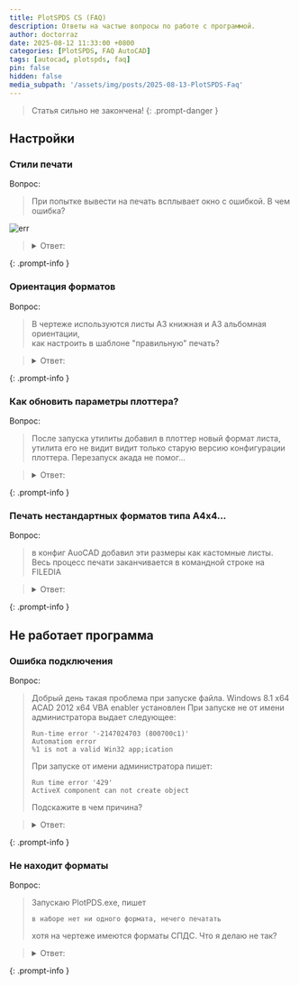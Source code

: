 ```yaml
---
title: PlotSPDS CS (FAQ)
description: Ответы на частые вопросы по работе с программой.
author: doctorraz
date: 2025-08-12 11:33:00 +0800
categories: [PlotSPDS, FAQ AutoCAD]
tags: [autocad, plotspds, faq]
pin: false
hidden: false
media_subpath: '/assets/img/posts/2025-08-13-PlotSPDS-Faq'
---
```


> Статья сильно не закончена!
{: .prompt-danger }

## Настройки

###  Стили печати 

Вопрос:
> При попытке вывести на печать всплывает окно с ошибкой. В чем ошибка?

![err](Err-stb.png)

> <details><summary>Ответ: </summary>
> <p>
> 
> Вы печатаете в <i>именованных</i> стилях, а программа может выводить на печать только в <i>цветозависимых</i>.
> 
> </p>
> </details> 
{: .prompt-info }
 
### Ориентация форматов

Вопрос:
> В чертеже используются листы А3 книжная и А3 альбомная ориентации, <br/>
как настроить в шаблоне "правильную" печать?

> <details><summary>Ответ: </summary>
> <p>
> 
> Никаких настроек в шаблоне производить не требуется<br/>
> В шаблоне задается только желательный формат, принтер и стиль печати<br/>
> Масштаб и <i>ориентация</i> определяются автоматически, по свойствам формата
> 
> </p>
> </details> 
{: .prompt-info }

### Как обновить параметры плоттера? 

Вопрос:
> После запуска утилиты добавил в плоттер новый формат листа, \
> утилита его не видит видит только старую версию конфигурации плоттера. Перезапуск акада не помог...

> <details><summary>Ответ: </summary>
> <p>
> 
> В окне "Шаблоны" в правом верхнем углу кнопка, так и называется <b>Обновить принтеры</b>
> 
> </p>
> </details> 
{: .prompt-info }


### Печать нестандартных форматов типа А4х4...

Вопрос:
> в конфиг AuoCAD добавил эти размеры как кастомные листы.
> Весь процесс печати заканчивается в командной строке на FILEDIA

> <details><summary>Ответ: </summary>
> <p>
> 
> в настройке шаблонов программы надо каждому формату задать принтер, лист и т.д. (один раз)
> Двойным кликом по строке.<br/>
> Шаблонов можно сделать сколько угодно.
> 
> </p>
> </details> 
{: .prompt-info }

 




## Не работает программа

### Ошибка подключения

Вопрос:
> Добрый день такая проблема при запуске файла.
> Windows 8.1 x64 ACAD 2012 x64 VBA enabler установлен
> При запуске не от имени администратора выдает следующее:
> ```
> Run-time error '-2147024703 (800700c1)'
> Automatiom error
> %1 is not a valid Win32 app;ication
> ```
> При запуске от имени администратора пишет:
> ```
> Run time error '429'
> ActiveX component can not create object
> ```
> Подскажите в чем причина?

> <details><summary>Ответ: </summary>
> <p>
> 
> Происходит это из-за того, что программа не может подключиться к серверу МcCOM2<br/>
> Причин может быть несколько:
> <ol>
> <li> Не запущен СПДС CS <br/>
> - решение: запускать СПДС только родным ярлыком программы.</li>
> <li> Была удалена <br> предыдущая </br> версия СПДС ПОСЛЕ установки более новой версии. <br/>
> - решение: заново зарегистрировать библиотеку МcCOM2.dll, или переустановить СПДС.</li>
> <li> Запускается энаблер СПДС и не позволяет подключиться к серверу МcCOM2. <br/>
> - решение: т.к. у нас есть СПДС, то <i>mcsEnabler</i> не нужен,<br/>
> при закрытом AutoCAD, надо переименовать файл <b>mcsEnabler.dbx</b>, расположенный в <br/>
> <i>c:\Program Files\CSoft\СПДС GraphiCS ХХ\mgХxХХ\mcsEnabler.dbx</i></li>
> <li>Возможно PlotPDS и AutoCAD запущены из под разных учетных записей или с разными правами<br/>
> - решение: 
>     <ol>
>     <li> Прописать каталог программы печати в путях поиска AutoCAD </li>
>     <li> Для запуска программы из среды AutoCAD можно применить такой lisp:<br/>
>     (defun C:пч () (startapp "PlotSPDS.exe") (princ))</li>
>     </ol>
> </li>
>
>
>
> </ol>
> 
> </p>
> </details> 
{: .prompt-info }

### Не находит форматы

Вопрос:
> Запускаю PlotPDS.exe, пишет 
> ```
> в наборе нет ни одного формата, нечего печатать
>```
> хотя на чертеже имеются форматы СПДС.
> Что я делаю не так?

> <details><summary>Ответ: </summary>
> <p>
> 
> Если при этом нет никаких ошибок и сообщений, а форматы точно есть на чертеже, возможно запущено несколько экземпляров CAD (программа может подключаться только к одному).<br/>
> - решение: оставить в работе один экземпляр CAD
>
> </p>
> </details> 
{: .prompt-info }


 

<!--


Unknown18 января 2016 г. в 10:39
Здравствуйте, Андрей. Спасибо за прогу. Значительно упростила жизнь.
Только вот после праздников перестала запускаться. Не видит СПДС, хотя он запущен и форматы есть. Вот, что выдаёт https://drive.google.com/open?id=1arSfFo-6WEqyqOQROQAiCAI3u9jFzhCFvA

Ответить
Ответы

moleval18 января 2016 г. в 10:57
у меня такое сообщение вылазит если Autocad запущен с двойного клика по файлу. Если Autocad запущен с ярлыка Autocad, либо я ярлыка СПДС такой проблемы нет. Хочу уточнить что СПДС добавлен в автозагрузку (только loader), меню СПДС тоже подгружены.


doctorraz18 января 2016 г. в 19:15
переименовываем файл mcsEnabler.dbx (лежит в папке с СПДС)
Все должно заработать нормально.
=================
При запуске двойным кликом Автокад может запуститься с другим профилем и т.о. СПДС может тупо не стартовать.
Но если mcsEnabler.dbx переименован, то при последующей подгрузке СПДС все должно работать нормально.

 

Ответить

Unknown30 июня 2016 г. в 13:06
акад 12, спдс 8.0.1307 скачал обе последние версии програмульки. одна выдает "в наборе нет ни одного формата нечего печатать", другая ошибку mscomct2.ocx or one of its dependencies not correctly registered: a file is missing or invalid.
в модуле plotspds.ini.main
в строке 570
номер ошибки 339
plotspds будет зкарыт

как с этим бороться?

Ответить
Ответы

doctorraz30 июня 2016 г. в 13:34
Бороться с этим не надо))
<<акад 12, спдс 8.0.1307 скачал обе последние версии програмульки. одна выдает "в наборе нет ни одного формата нечего печатать"
в статье написано, что версия 1.2.30 под СПДС 8.0.ххх не работает - решение обновить СПДС хотя бы до 8.1
<<другая ошибку mscomct2.ocx or one of its dependencies not correctly registered: a file is missing or invalid.
в системе нет или не зарегистрирована библиотека mscomct2.ocx - решение скачать и зарегистрировать библиотеку.

Ответить

Александр Куценко7 июля 2016 г. в 18:03
Нашел еще один момент. Если Автокад запускается посредством двойного клика на файл DWG, а СПДС в последствии подгружается после клика на любой спдс-инструмент, то PlotSPDS выдаёт ошибку "СПДС не запущен! Или с ним нет связи!" Приходится повторно перезапускать автокад, но уже через ярлык СПДС.

Ответить
Ответы

doctorraz7 июля 2016 г. в 18:38
Уже не раз писал здесь и на форумах...
При запуске двойным кликом по файлу с объектами СПДС, сам СПДС не подгружается, а запускается так называемый mcsEnabler, который дает ограниченный доступ к свойствам объектов СПДС.
При вызове команды СПДС, CSСПДС стартует, но в этом случае COM интерфейс к объектам недоступен, поэтому PlotSPDS жалуется, что нет связи.(возможны и другие проблемы с СПДС)
Решение:
1. запускать с ярлыка
2. переименовать файл mcsEnabler.dll (находится в c:\Program Files\CSoft\СПДС GraphiCS 10\mgХХХХ\mcsEnabler.dbx)
==========
ЗЫ иначе непобедимо, по видимому так сисофт защищается (блокирует СОМ, при старте энаблера)

 

Unknown31 августа 2016 г. в 14:49
Андрей, добрый день! ИД: Windows 8.1, AutoCAD 2016, СПДС 10. При добавлении (первичный запуск) или обновлении принтеров для части принтеров, зарегистрированных в системе проявляется следующая ошибка:
Устройство печати =ИМЯ принтера= не будет добавлено в набор!
Ошибка: The remote server machine does not exist or is unavailable
В модуле: PlotSPDS.Utilites.SetDevIni
В строке:310 (а также в строке 440)
Номер ошибки: 462

Ответить
Ответы

doctorraz31 августа 2016 г. в 14:58
Программа не может добавить конфигурацию этого устройства печати в набор.
Скорее всего не сможете напечатать на этом устройстве и руками.
В остальном все должно работать нормально.

Ответить

Unknown22 ноября 2016 г. в 12:15
Андрей, при печати теряется сглаживание, а именно логотип организации к примеру созданный линиями, штриховками и запихнутый в штамп через распознавание печатается ломанными отрезками. Шрифт который поставляет СПДС тоже выводится с небольшим изломом, но уже не только в штампе, но и на чертеже. При печати в штатном dwg принтере такие же проблемы. Настройки акада крутить нужно или дефекты СПДСа?

Ответить
Ответы

doctorraz22 ноября 2016 г. в 12:46
Проверить легко... все взорвать и вывести на печать не запуская СПДС.. Средствами самого АК.
Но осмелюсь предположить, что кто-то в настройках печати поставил черновое качество. Поставить "нормальное" и проверить.
На файлик бы этот взглянуть.

Ответить

Александр Куценко7 декабря 2016 г. в 19:21
Андрей здравствуйте, при печати в ПДФ выдает ошибку. Подскажите как исправить.


(Команда: (command "_script" "C:/Users/Konstr3/AppData/Roaming/PlotSPDS/1.scr")
Введите имя списка листов : C:\Users\Konstr3\AppData\Roaming\PlotSPDS\1.dsd
'D:\WORK\ Горького\ПЕРЕЕЗД\КР-06_Підсилення балки_Зам.1.pdf': Есть ошибки)

Отчет о печати Автокада:

Файл: D:\WORK\ Горького\ПЕРЕЕЗД\КР-06_Підсилення балки_Зам.1.dwg
Категория:
Набор параметров листа:
Имя устройства:
Путь к файлу чертежа:
Формат листа:

ОШИБКА: Устройство не найдено

Ответить
Ответы

doctorraz7 декабря 2016 г. в 21:03
обновить принтеры в программе пробовали?
какой АК? в 2017 вроде не работает. с СПДС11 не тестировалось


Александр Куценко8 декабря 2016 г. в 13:46
Обновлял, и пробовал удалять папку PlotSPDS из Roaming. AutoCAD2016 + СПДС10 64 бит. Единственное что я после установки Автокада удалил все его стандартные плоттеры, но потом DWG в PDF повторно сделал. Может ваша программа привязана к названию принтера и они сейчас не совпадают?


doctorraz8 декабря 2016 г. в 15:47
PlotSPDS имена и настройки плоттеров получает у АК, в себе ничего по умолчанию не хранит.
Проверь публикация и печать средствами АК в PDF работает?, а на на созданный плоттер печатает?
АК использует встроенный DWG to PDF для публикации PDF. Не надо было ничего удалять, максимум .. это спрятать от АК неиспользуемые плоттеры в другую папку.
Уверен, что проблема не в программе, а удаленных плоттерах.. восстанавливай и все заработает


Александр Куценко8 декабря 2016 г. в 20:03
так восстановил же, а печать все равно не идет

Вот список плоттеров из файла SpPlotPlot.ini

[Printer]
0=DWG в PDF.pc3
1=HP 8150
2=HP Z2100
3=HP1220_#3
4=HP1220_#5
5=HP1220_#ing
6=HP1280_#2
7=HP1280_#4
8=Нет

Что не так? почему не печатет в ПДФ ?


Александр Куценко9 декабря 2016 г. в 12:25
Если бы я знал, что нужно сделать, то не стал бы вас тут напрягать.........


doctorraz9 декабря 2016 г. в 13:21
я тебе сразу написал, что надо сделать.. восстановить стандартные принтеры АК!!!
в 2016 немного изменена публикация, там несколько вариантов вывода в PDF при публикации... и Ак2016 там это делает немного по другому.
у меня нет 2016 АК, что бы разобраться с этим вопросом, восстанови что удалил и все заработает.
В логе написано "Устройство не найдено"
При печати в пдф плотспдс не указывает явно принтер, он просто сообщает ак, что нужно вывести в пдф, а АК виртуальный плоттер выбирает сам, этого плоттера в АК нет ты его удалил, поэтому ошибка печати.


freelancer9 декабря 2016 г. в 13:27
vot tut moi ploteri iz 2016 (esli pomogut)
https://www.dropbox.com/sh/s6te9symm1et43a/AAAq3AqevNPRxz_IkudAB6zFa?dl=1


Александр Куценко9 декабря 2016 г. в 14:00
Спасибо вам обоим! Скопировал все принтеры из архива и пачать прошла!


freelancer9 декабря 2016 г. в 14:07
rad shto poluchilosi,
bili i u menea odin raz problemi s failami pecheati(toje udalil/peremestil), posle etogo vsegda dobavleaiu svoi .pc3 faili "odelinoi strokoi".
https://yadi.sk/i/o7cbBla632hqTK

Ответить

Unknown20 декабря 2016 г. в 10:16
Андрей, добрый день! Заметил в About PlotSPDS прописано - Эта копия программы будет работать до 31.12.2016. Отсюда вопрос, после НГ программа работать не будет? Что нужно будет сделать? К этому времени будет выпущена обновленная версия? На самом деле не очень хочется сюрпризов с неработающей программой печати. Так уж повелось, привык с ней работать))).

Ответить

Unknown20 декабря 2016 г. в 10:27
Андрей обещал (при условии, что допилит) демократично подойти к ценовой политике...

Ответить

Unknown4 января 2017 г. в 15:44
Андрей приветствую! Поздравляю с НГ! Здоровья и финансового благополучия желаю!
С новым файлом PlotSPDS возникли сложности при попытке отправить на печать, всплывающее окно оповещает об ошибке - https://drive.google.com/open?id=0B3KF4JA-PbY5Y00zTGJxZzZwTEU.
AutoCAD естественно запускается через - CS Интегратор for AutoCAD.
Где искать проблему?
Спасибо!

Ответить
Ответы

doctorraz6 января 2017 г. в 10:30
Код программы не менялся
Сто раз уже обсуждалось... переименуй энаблер c:\Program Files\CSoft\СПДС GraphiCS 10\mgХХХХ\mcsEnabler.dbx
он запускается и блокирует работу МсСОМ

Ответить

Dmitri27 января 2017 г. в 07:51
У меня autocad 2016? СПДС 10, windows 10, при запуске PlotSPDS.exe дает сообщение об отсутствии связи. Ошибка в модуле PlotSPDS.ini.main, в строке 180, номер ошибки - 429

Ответить
Ответы

doctorraz27 января 2017 г. в 08:09
PlotSPDS не видит АК
Автокад с СПДС'ом запускаешь?

Ответить

Dmitri28 января 2017 г. в 12:40
Вместо (Unknown)
Андрей большое спасибо, программка классно работает. С запуском разобрался.
Как предложение, сделать кнопку выбора для нового пути куда сохранять.

Ответить
Ответы

doctorraz30 января 2017 г. в 10:45
Хорошо, что понравилось...
Идей по улучшению функционала PlotSPDS много, нет времени и стимулов для их реализации.


Dmitri11 февраля 2017 г. в 09:27
Чем могу помочь, если что-то дописать или дизайн или деньгами....


Александр Куценко11 февраля 2017 г. в 11:43
Присоединяюсь к вопросу


doctorraz11 февраля 2017 г. в 12:21
Спасибо!
Донат всегда кстати.

Ответить

Unknown6 февраля 2017 г. в 22:51
делал одно и тоже на работе и дома по настройке нестандартных форматов-на работе все запускается, дома выдает ошибку и не печатает. в чем может быть причина?

Ответить
Ответы

doctorraz7 февраля 2017 г. в 08:17
значит ни одно и то жэ...
какая ошибка? скриншот желательно приложить


Unknown8 февраля 2017 г. в 19:30
http://hkar.ru/NBXF
http://hkar.ru/NBXH
http://hkar.ru/NBXI
http://hkar.ru/NBXJ

какая то еще инфа нужна?


doctorraz11 февраля 2017 г. в 12:17
похоже на AutoCAD 2016 или выше... печать в ПДФ производится на плоттер "AutoCAD PDF (General Documentation)", который по всей видимости удален, надо восстановить этот виртуальный принтер.


Unknown14 февраля 2017 г. в 00:31
в настройках ведь стоит принтер DWG to PDF и автокад 2013 стоит у меня


doctorraz14 февраля 2017 г. в 13:03
однозначно у тебя проблемы с АК, похоже неверно настроил принтер или пытаешься печатать на несуществующий.
Запусти в PlotSPDS в шаблонах "Проверить шаблон"
если не найдет ошибок, то
пришли мне в архиве на почту doctorRAZ@yandex.ru
c:\Users\[ИмяПользователя]\AppData\Roaming\PlotSPDS\ после последней неудачной печати
c:\Users\[ИмяПользователя]\AppData\Roaming\Autodesk\AutoCAD Electrical 2015\R20.0\rus\Plotters\
и лог последней неудачной печати
------------
будем разбираться дальше по почте

Ответить

moleval7 февраля 2017 г. в 12:14
Друзья, переустановил акад, не могу вспомнить как навесить запуск PlotSPDS на кнопку, и куда ложить файлик. Прошу помочь.

Ответить
Ответы

doctorraz7 февраля 2017 г. в 12:22
кнопка или пункт меню:
^C^C(startapp "PlotSPDS")
-----------------
лисп на алиас кнопок:
(defun C:пч()
(startapp "PlotSPDS.exe")
(princ)
)
--------------
положить по пути поиска файлов АК, рабочих, вспомогательных, доверенных

Ответить

moleval7 февраля 2017 г. в 13:02
при запуске с кнопки возвращает - Команда: (startapp "PlotSPDS") nil
при запуске с иконки программы - все нормально

Ответить
Ответы

doctorraz7 февраля 2017 г. в 14:05
прописать папку с PlotSPDS в пути поиска АК
Автокад перезапустить.
или скопировать программу в каталог который уже есть в пути поиска АК
я жэж выше все расписал...


moleval8 февраля 2017 г. в 05:27
спасибо, помогло закидыванием программы в предустановленную доверенную папку
видать на 10-ке винде проблемы с раздачей прав - открывает заданную мной папку только в режиме для чтения

Ответить

Unknown14 февраля 2017 г. в 08:43
сегодня plot spds внезапно выдал вот такую новость http://hkar.ru/NIlG
при том что сначала все делал правильно, а потом вдруг сломался. перезапуск компа, спдс, повторное скачивание вашей чудесной программки не помог(

Ответить
Ответы

doctorraz14 февраля 2017 г. в 09:37
переименуй файл энаблера c:\Program Files\CSoft\СПДС GraphiCS 10\mgХХХХ\mcsEnabler.dbx
он запускается и блокирует работу МсСОМ
-----------
на будущее запускай АК с ярлыка СПДС, а не даблкликом по файлу чертежа

Ответить

freelancer21 марта 2017 г. в 18:38
dobrii deni.
U menea problema, ne pechataetsea nestandartnie listi (A4x3, A4x4...), A3 normalino pechataiutsea.
Pri pechati nestandartnih listov - oshibka
https://yadi.sk/i/Ljv_ep0A3GDLSR
PS.: esti polnii dostup k disk "C" i "D".

Ответить
Ответы

freelancer21 марта 2017 г. в 19:35
Na drugoi PC ta je problema.
thx.


doctorraz28 марта 2017 г. в 19:26
поправил определение форматов в программе.
Скачивайте тестируйте


freelancer28 марта 2017 г. в 21:33
https://yadi.sk/i/nlqz3HXX3GRwHe
toje samoe.
eto toliko u menea ne ranotaet nestandartnie formati? ranishe vse raborali.


doctorraz28 марта 2017 г. в 21:50
где проблемный файл, чертежа?
удалял ли автокадовские принтеры?
что изменил?
----------------------
получается только у тебя,не работает
вспоминай, что изменил.


freelancer29 марта 2017 г. в 16:35
1. liuboi cherteoj.
2. ne udaleal.
3. izmenil moi .pc3 file, no toliko odin format - a tut vse ne rabotaiut.
PS. esli nestandartnii format najimaiu "vpisati" v drugoi standartnii format to rabotaet.


doctorraz29 марта 2017 г. в 20:37
у меня по фото проблема лечить всегда была, а со слов тем более не могу..
давай с чего-нибудь начнем:
Версия автокад
версия спдс
файл чертежа который не печатается
файлы принтеров c:\Users\юзер\AppData\Roaming\Autodesk\AutoCAD 2015\R20.0\rus\Plotters\
файлы c:\Users\юзер\AppData\Roaming\PlotSPDS\
-----------
не печатает вообще, или только пдф или на жэлезный?
---------------------
но коль у всех работает, а у тебя нет, вывод один, проблема рукотворная


freelancer29 марта 2017 г. в 23:28
1. autocad 2016 (v 2013 toje);
2. spds 10.0.1853 (pochti kak u vseh);
3. esti
4. https://yadi.sk/i/KxJWtztX3GU7Cx
5. esti
https://yadi.sk/d/WJXpMuA03GU7bd

ne pechataet toliko cherez PlotSPDS, v obichnom "CTRL+P" vseo OK.
PS. U menea bil gliuc kakoito mejdu project studio i SPDS i s teh por oni vmeste(v tu je versiu autocad) uje ne rabotaiut i PlotSPDS toje ne pechataet nestandartnie formati.



doctorraz30 марта 2017 г. в 08:42
попробуй из вкладки шаблоны "обновить принтеры", а потом "проверить шаблоны"
Похоже он не находит принтер R_DWF
его нет в Plotters - from C.
Настрой для пробы на другой принтер.


freelancer30 марта 2017 г. в 22:38
obnovil, proveril - toje samoe.
kak ne nahodit esli ea cherez nevo pechataiu standartnie formati.
v ploters from C netu, evo tam i nebilo, ea vsegda dodavleaiu novii puti dlea svoih printerov(uje 5 let tak delaiu).
ea daje delal novii .pc3 i .pmp file i toje ne rabotaet.
Poka ne razberusi budu pechatati nestandartnie formati "rukami"(cherez CTRL*P).


doctorraz1 апреля 2017 г. в 21:11
На других принтерах то жэ самое?


freelancer1 апреля 2017 г. в 21:25
da, pechatati nestantandartnie formati na liboi printer ne rabotaet.
Daje sheas proboval na chistuiu sistemu.
https://yadi.sk/i/ObCZbia13GYzMk
https://yadi.sk/i/5ksU89C23GYzRe


doctorraz3 апреля 2017 г. в 18:45
Он тебе русским языком по английски пишет "The plotters folder read only:!!!"
Нет прав записи у АК на папки плоттеров.


freelancer4 апреля 2017 г. в 05:54
spasibo za pomoshi.
- kak ea hotel reshiti problemu:
dobavil puti failov pechati vezde gde toliko mojno v autocad - ne pomogalo.
- kak reshil:
postavil svoi faili pechati v "C:\Users\DEEMA\appdata\roaming\autodesk\autocad 2016\r20.1\enu\plotters" i rabotaet.
pochemuto kajdii raz pered pechatiu nujno obnovleati printeri shtob pechatal.

PS: Za vremea ispolizovania PLOTSPDS.exe takogo nebilo.


freelancer14 апреля 2017 г. в 14:41
eheo odna problema, ne nahodit formati.
navernoe eto toliko u menea tak.
https://youtu.be/WPGeqgQXiH0


doctorraz14 апреля 2017 г. в 15:38
какие версии разрядность АК, СПДС?
Не находит форматы в конкретном файле или вообще во всех файлах? Пришли мне файл в котором не находит форматы

Ответить

Unknown3 мая 2017 г. в 04:22
Добрый день Андрей!
Для NanoCAD SPDS есть такая возможность?

Ответить
Ответы

doctorraz3 мая 2017 г. в 08:45
Добрый день, Александр!
Нет для NanoCAD SPDS такой возможности нет.

Ответить

Александр Куценко8 августа 2017 г. в 14:57
Андрей здравствуйте! Столкнулся с такой прроблемой. Если необходимость печать в PDF большое количество листов. Если листы расположены в одну строку, все нормально. Но когда листы расположены в несколько строк, например 4 строки по 4 листа в одной строке и пронумерованы последовательно, то в результирующем PDF они перемешаны полностью рандомно. Тоесть вобще никой последовательности нет. 1 лист может быть на 9 месте, например. В программе в боксе "Как сортировать" стоит "LR->UD" Подскажите что делаю не так?

Ответить
Ответы

Александр Куценко8 августа 2017 г. в 15:37
Сделал тестовый файлик и результат создания PDF
https://drive.google.com/open?id=0B9Lc8XKKy5egTnBmOTVCamxrY2s


doctorraz21 августа 2017 г. в 09:48
Дело в том, что программа сортирует форматы относительно точки вставки (левый нижний угол)
Поэтому для корректной сортировки форматы должны располагаться по одной линии (ось Х) относительно точки вставки.
Можно в несколько рядов
см. пример https://yadi.sk/d/_-xFmWil3MBZeS


Александр Куценко21 августа 2017 г. в 10:46
Андрей, вы наверно не смотрели мой файл. В пределах одного листа у меня форматы так и расположены аккуратно в ряд. И при печати только одного layout проблемы нет, все по порядочку в ПДФ и попадает. Проблема возникает при печати полного документа состоящего из нескольких листов.


doctorraz21 августа 2017 г. в 11:45
По разным лайоутам сортировка слева направо не получается (у каждого листа своя система координат)
Проставьте номера листов в штампах, при печати выберите "Шифр лист"
Если в штампе будут заполнено поле обозначение, то дополнительно возможна разбивка ПДФ по разделам "Раздел-> файл", т.е. спецификации и прочее отдельными файлами.
либо "Все->файл", тогда весь документ выйдет одним файлом пдф


Александр Куценко21 августа 2017 г. в 11:49
Спасибо за ответ. К сожаление мне не подходит стандартный штам СПДС, мне приходится создавать собственный из обычных линий и текста, а это исключает наличии каких-либо динамических полей и соответственно возможности их заполнение.


doctorraz21 августа 2017 г. в 12:07
Что мешает сделать свой нестандартный штамп и привязать его в базе СПДС к формату?
https://www.youtube.com/watch?v=psS5f_zhMvE
https://www.youtube.com/watch?v=90IqPQaS7ck

Ответить

Unknown23 августа 2017 г. в 05:56
СПДС не запущен! Или с ним нет связи!
Ошибка: Automation error %1 is not valid Win32 application/
В модуле: PlotSPDS/ini/Main
В строке:240
Номер ошибка:-2147024703
PlotSPDS будет закрыт!

ОС: Windows 10
AutoCAD 2014, SPDS 10.

Ответить
Ответы

doctorraz24 августа 2017 г. в 09:41
По всей видимости СПДС Object Enabler стартует раньше ядра СПДС, что и приводит к невозможности работы программы.
Причины и решения описаны в комментариях, выше.
Если остались еще вопросы, пишите мне на почту.

Ответить

Unknown7 сентября 2017 г. в 17:58
Здравствуйте. PlotSPDS 1.2.33, Autocad 2016 СПДС 10. При печати через PDFCreator и просмотре файла через Foxit PhantomPDF вокруг текста появляются рамки. Подозреваю, что фантом распознает текст как комментарии. Раньше такого не было.
Скрытие комментариев в фантоме одноразово решает проблему.

Ответить

moleval7 сентября 2017 г. в 19:28
попробуй переменную EPDFSHX сделать 0

Ответить
Ответы

Unknown21 сентября 2017 г. в 15:42
Спасибо, помогло

Ответить

Unknown14 марта 2018 г. в 12:28
AutoCAD не запущен! Или с ним нет связи!
Ошибка: ActiveX component can't create object
В модуле: PlotSPDS.Ini.Main
В строке: 180
Номер ошибки: 429
PlotSPDS будет закрыт!

ОС: Windows 10
AutoCAD 2016, SPDS 10.

Ответить
Ответы

doctorraz16 марта 2018 г. в 15:44
Программа не может подключиться к AutoCAD.
К сожалению на Win10 протестировать возможности нет.
Возможно, причина в некорректной регистрации библиотек AutoCAD при его установке удалении.

Ответить

Александр Куценко16 марта 2018 г. в 15:17
Андрей здравствуйте! Подскажите почему сортировка в данном файле происходит в порядке 2-3-1 ?? Что делаю не так?

https://drive.google.com/open?id=1IZSqiu7gePO35JcvNbts56bmTxyx72Ue
https://drive.google.com/open?id=1luxnJB2J7Fje4Bq_Zp-a8V-VEd_2HLdO

Ответить
Ответы

Александр Куценко16 марта 2018 г. в 15:18
Имею в виду сортировка листов при печати.
Вот к примеру получившийся ПДФ:
https://drive.google.com/open?id=1F3RmI3DSbx0gKp2etcGqAfNo_p66RsFz


doctorraz16 марта 2018 г. в 15:40
Что печатать? выберите "активную вкладку"
Очевидно, что при печати со всего документа, сортировка по координатам смысла не имеет, надо будет поправить
Спасибо.


Александр Куценко16 марта 2018 г. в 16:06
Да, с параметром "активная вкладка" сортирует правильно. Спасибо.

Ответить

Александр Куценко27 апреля 2018 г. в 21:15
Андрей здравствуйте,
Нашел еще вот что. При попытке указать на счетчике копий- 2 и более, после отработки публикации, печати не происходит. К принтеру в очередь ничего не попадает. Печать нескольких копий с диалога печати автокада и других программ проходит нормально.

UPD: Пробовал на нескольких принтерах и 2-х плоттерах, не печатает нигде.

Ответить
Ответы

doctorraz4 мая 2018 г. в 12:10
Печать в программе идет через публикацию, в 2016 АК что-то поменяли и он игнорирует количество копий заданное в файле dsd.
Буду разбираться, но не сейчас. Пока АсИс ((

Ответить

Денис16 декабря 2018 г. в 05:00
Добрый день!
Подскажите как работать с нестандартными размерами листа, создал в СПДС удлиненный А2 и в принтере создал такого же размера, как настроить чтобы программа сопоставляла их и корректно выводила на печать?
спасибо

Ответить
Ответы

doctorraz17 декабря 2018 г. в 10:29
запускаете программу (при запущенном АК и СПДС)
заходите в шаблоны
жмете кнопку обновить принтеры
потом в нужном шаблоне выбираете принтер и формат листа, такж е делаете остальные настройки.. масштаб, стиль печати, смещение

Ответить

Unknown19 декабря 2018 г. в 22:50
Добрый вечер! Спасибо Вам большое, за возможность и быстрой и без проблемной печати из модели, всеми нами любимой программы AutoCAD. Все работает быстро и четка, без нареканий!
Как Вас можно отблагодарить? Кнопка в начале страницы у меня почему-то не работает - пишет, что не указал сумму, но самого поля нет! Адблок и т.д. отключены?

Ответить
Ответы

doctorraz20 декабря 2018 г. в 14:19
Спасибо, что подсказали.
Починил, проверяйте

Ответить

freelancer9 января 2019 г. в 19:25
tak kak srok zakonchilsea - skachal opeati.
Dumaiu nado delati programu platnoi - mi poliubomu podseli na neio :)

Ответить
Ответы

doctorraz9 января 2019 г. в 19:33
кто мешает.. в теме программы и слева спойлер на донат..
мощный стимул для разработчика, я ведь для себя делал, просто поделился.. и ни разу не программист и не работа это моя, поделился тем, что сделал..
но все приходят сюда, когда программа перестала работать..
улучшить мысли есть.. стимула нет, кто помог ресурсу тем тоже помог, как мог..
пока вот так.)))


freelancer9 января 2019 г. в 22:44
poneal, postoraiusi.


doctorraz10 января 2019 г. в 07:56
Спасибо


Aleks13 января 2019 г. в 22:22
Большое спасибо + небольшая помощь на развитие!! Ваша программа сэкономила мне кучу времени и огромное количество нервных клеток при выводе на печать 200 листов!!))


doctorraz14 января 2019 г. в 08:28
Спасибо!

Ответить

Александр Куценко11 марта 2019 г. в 13:50
Андрей, здравствуйте. Каждый раз при изменении версии сталкиваюсь с одной и той же ошибкой:
https://drive.google.com/open?id=1JwBBOk8UcK5jo50QJmltYEb2Npns1gX0
Удалил старый ЕХЕшник, на его место скопировал новый, при запуске получаю ошибку. Что делаю не так?

Ответить
Ответы

doctorraz11 марта 2019 г. в 14:02
Странно, ругается только при первом запуске?
Может свойства-> разблокировать?


Александр Куценко11 марта 2019 г. в 14:51
Экзешник не заблокирован. При попытке запуска с правами администратора ошибка меняется на "Автокад не запушен или ...". Перезапуск всего не помогает. Помогает лишь запуск с любой другой папки.


doctorraz12 марта 2019 г. в 09:21
>При попытке запуска с правами администратора ошибка меняется на "Автокад не запушен или ..."
так и должно быть, если программы запущены из под разных пользователей, так работает Win
-----------
>Помогает лишь запуск с любой другой папки.
а вот это очень странно((( Антивирус, версия Win, может еще какие особенности???
больше ни у кого такое пока не встречалось...


Александр Куценко12 марта 2019 г. в 14:40
Win10x64, AutoCAD2016RUS, Антивир стандартный от Майкрософт.
Если никто не отписывается, это не означает, что не встречалось.


doctorraz13 марта 2019 г. в 10:28
>>Если никто не отписывается, это не означает, что не встречалось.
Конечно встречалось
https://support.microsoft.com/ru-ru/help/327245/runtime-error-91-object-variable-or-with-block-variable-not-set-error
-----------
попробуйте эту сборку.. https://yadi.sk/d/bKkbgODQGtTiow


Юрий16 марта 2019 г. в 12:12
Добрый день, столкнулся с аналогичной проблемой. Другая сборка не помогла. Запуск с других папок также. Ищу решение в сети (пока безуспешно)


doctorraz16 марта 2019 г. в 16:27
с аналогичной это какой?
сделать инсталятор нет проблем но тогда будет неудобно другим нескольким тысячам пользователей..
ищите проблемы в настройках своей операционки


doctorraz17 марта 2019 г. в 08:43
все же надо больше данных, какие еще автокады стоят? есть ли продукты нанософт и лучше напишите на почту, здесь в комментариях опять подходит к лимиту 200 сообщений, придется чистить.


Юрий17 марта 2019 г. в 23:22
Прочитал внимательно все комментарии и помогло переименование файла Enabler. В который раз Вам спасибо.

Ответить

Денис1 августа 2019 г. в 07:25
Добрый день! все прекрасно работало, внезапно появилась такая ошибка
Ошибка "text" property is read-only
В модуле PlotSPDS.wndPlot.Form_Load
В строке 410
Номер ошибки 383
Autocad 2015 x64 + СПДС 10 x64
В чем может быть проблема? спасибо

Ответить
Ответы

doctorraz1 августа 2019 г. в 07:37
По всей видимости был удален шаблон печати или программа его не находит (скорее всего после аварийного или некорректного завершения работы программы)
В этом случае выпадающий список "Шаблон" будет пустой
Надо открыть список выбрать любой доступный шаблон и выйти из программы либо запустить печать.
Впоследствии ошибка не должна повториться.


Денис1 августа 2019 г. в 07:47
Точно! Спасибо! мог бы и сам догадаться))

Ответить

Aleks10 марта 2020 г. в 09:20
Андрей, спасибо за Ваш труд! Вашей программе просто цены нет!! поэтому готов регулярно дарить посильную сумму.

Ответить
Ответы

doctorraz10 марта 2020 г. в 09:23
Спасибо большое!
Напишите мне на почту, у меня для Вас то же есть презент))

Ответить

moleval10 марта 2020 г. в 09:59
Тоже поддержу)

Ответить
Ответы

doctorraz10 марта 2020 г. в 20:48
Спасибо!

Ответить

Денис17 марта 2020 г. в 05:53
Добрый день!
Хмм.. "Приложение просмотра файлов ПДФ не установлено", чтобы это могло быть..
Акробат есть, PDF exchange есть, подскажите пожалуйста!

Ответить
Ответы

doctorraz17 марта 2020 г. в 08:06
Если просто вывести на печать средствами AutoCAD DWG to PDF файл PDF откроется?
В любом случае PlotSPDS отношения к этому не имеет, проверяйте ассоциации файлов PDF в системе.


Денис18 марта 2020 г. в 04:12
Да, так все открывает! Спасибо! надо искать причину

Ответить

Денис7 июня 2020 г. в 14:15
Добрый день!
А есть ли какая нибудь инструкция как научить программу печатать нестандартные размеры листов?

Ответить
Ответы

doctorraz7 июня 2020 г. в 14:25
Печатает форматы в соответствии с ГОСТ 2.301-68
Основные и производные форматы.
Что Вы понимаете под нестандартными форматами?

Ответить

Денис8 июня 2020 г. в 08:50
Например длинные А3 размерами 594х297, 594 это для того чтобы вписать в рулон шириной 594 мм.
Пробовал создавать новый формат в СПДС такого размера, нестандартный лист в DWG to PDF, но не получается чтобы программа их сопоставляла.

Ответить
Ответы

doctorraz8 июня 2020 г. в 09:10
не бывает таких форматов по http://docs.cntd.ru/document/gost-2-301-68-eskd
Пришлите мне на почту, что не получается.
Не вижу смысла добавлять в программу функционал назначения произвольного формата (не по ГОСТ)

Ответить

Sokolov1 июля 2020 г. в 17:15
Добрый день, подскажите пожалуйста PlotSPDS для AutoCAD 2008-2016 + СПДС CS 7, 8.0 не запускается, не подскажите в чем может быть дело?
(Эта копия программы работает некорректно!!! необходимо обновление с сайта разработчика)
Это тоже закончилась лицензия?

Ответить
Ответы

doctorraz1 июля 2020 г. в 20:50
Проблема в том, что об отказе поддержки СПДС 8.0 и древнее я оповестил еще три года назад.
По возможности (при наличии времени) в ближайшие дни сделаю продление печати под древние СПДС до НГ.
Впоследствии продлений не будет.
Если кому очень нужно пишите мне на почту, будем решать в индивидуальном порядке.

Ответить

Fair437 октября 2020 г. в 10:33
Здравствуйте!

Проблема в следующей ошибке: "СПДПС не запущен (хотя он запущен) или нет с ним связи! Ошибка: %1 не является приложением Win32. В модуле: PlotSPDS.ini.Main; В строке: 330; Номер ошибки: -2147024703"

Ответить
Ответы

doctorraz7 октября 2020 г. в 10:38
Происходит это из-за того, что программа не может подключиться к серверу МcCOM2
Причин может быть несколько:
1. Не запущен СПДС CS - решение: запускать СПДС только родным ярлыком программы.
2. Была удалена версия СПДС после установки новой. - решение: заново перерегистрировать библиотеку МcCOM2.dll, или переустановить СПДС.
3.Запускается энаблер СПДС и не позволяет подключиться к серверу МcCOM2. -- решение: т.к. у нас есть СПДС, то энаблер не нужен, переименовать файл mcsEnabler.dbx, расположенный в c:\Program Files\CSoft\СПДС GraphiCS ХХ\mgХxХХ\mcsEnabler.dbx, либо опять таки не запускать AutoCAD кликом по файлу, а с родного ярлыка СПДС

Ответить

doctorraz3 ноября 2020 г. в 07:51
Настройте шаблоны печати.
Если не получится напишите мне на почту

Ответить

Анонимный25 февраля 2021 г. в 10:43
Добрый день! Программа отличная и всегда хорошо работала. Но сейчас появилась проблема, не печатает выноски СПДС. Остальные объекты СПДС печатаются. AutoCAD 2020 + SPDS 2021

Ответить
Ответы

doctorraz25 февраля 2021 г. в 10:48
Пришлите мне на почту:
Файл который не печатается dwg
Файл где не напечатались выноски PDF
Сразу после неудачной печати заархивируйте папку c:\Users\[User]\AppData\Roaming\PlotSPDS\ и то же в письмо
Также заархивируйте и пришлите папку c:\Users\razygraevaa\AppData\Roaming\Autodesk\AutoCAD 2020\R22.0\rus\Plotters\
Буду разбираться


Unknown30 мая 2021 г. в 18:38
Мне помогло - возврат к стандартным настройкам СПДС GraphiCS 21.

Ответить

Burm4 мая 2021 г. в 13:24
Ошибка:Subscript out of range
В модуле PlotSPDS.Uils_ModCLS.GetArrKeyVal
Номер ошибки: 9

Ответить
Ответы

Андрей4 мая 2021 г. в 13:42
Возможно некорректно удален шаблон.
Если повторяется пишите мне на почту. Будем чинить


Burm4 мая 2021 г. в 21:24
Добрый вечер! Решить проблему удалось своими силами: spds ругался на мастера установки плоттеров и т.п. в папках где лежат шаблоны, удалила их и все заработало

Ответить

Sokolov10 ноября 2021 г. в 16:53
Добрый день. Можно обновить Plot SPDS?

Ответить
Ответы

Андрей10 ноября 2021 г. в 20:02
Обновление выйдет в конце этой или следующей недели.
Кто хочет печатать сейчас, со мной связались по почте и пользуются PlotSPDS без ограничений

Ответить

Sokolov15 ноября 2021 г. в 08:49
Здравствуйте, я так понимаю программу вы обновлять и поддерживать больше не будете?

Ответить
Ответы

doctorraz15 ноября 2021 г. в 08:53
Не правильно понимаете.
Поддержка и обновление программы будет осуществляться, как прежде.
Просто теперь срок использования триала будет все меньше.
Кто оказал поддержку проекту этих перерывов даже не заметил.

Ответить

Антон18 февраля 2022 г. в 11:58
Можно ли адаптировать ПЛОТСПДС для ZWCAD 2021 с СПДС GraphiCS 2022 ?

Ответить
Ответы

Андрей18 февраля 2022 г. в 15:29
Можно, но сейчас занимаюсь PlotSPDS для nanoCAD СПДС

Ответить

Анонимный21 августа 2022 г. в 20:42
Здравствуйте! Почему пишет СПДС не запущен! Автокад 2021, СПДС 2021

Ответить
Ответы

Андрей22 августа 2022 г. в 11:13
Запускать АК с ярлыка СПДС,а не даблкликос по файлу чертежа
Или
переименуй энаблер c:\Program Files\CSoft\СПДС GraphiCS 10\mgХХХХ\mcsEnabler.dbx
он запускается и блокирует работу МсСОМ

Ответить

Юлия5 сентября 2022 г. в 08:56
Здравствуйте!
Ошибка: Неверный ввод
В модуле: PlotSPDS.lni.Findfrmt
В строке: 840
Номер ошибки: -2145386493

Ответить
Ответы

Анонимный14 октября 2022 г. в 21:25
Добрый день! Такая же ошибка 14.10.2022


doctorraz10 ноября 2022 г. в 21:28
Пофиксена бага с созданием первого шаблона.
Скачайте с ядиска новую бету или обновите свою по интернету.
У кого похожие ошибки, удалите каталог c:\Users\Пользователь\AppData\Roaming\PlotSPDS\ и перезапустите программу.

Ответить

Андрей30 декабря 2022 г. в 16:03
Встроенный защитник Win10 находит вирус.
Обнаружено: Trojan:Script/Wacatac.B!ml

Ответить
Ответы

doctorraz30 декабря 2022 г. в 20:54
Проверь на virustotal
Если и там найдет можно ж не пользоваться

Ответить

Анонимный19 января 2023 г. в 19:24
Андрей, приветствую. Вопрос следующего характера, файл .dwg находится и редактируется на сетевом диске (локальная сеть), PlotSPDS не хочет его распечатывать в .pdf. Есть какие то решения, кроме переноса файла на компьютер?

Ответить
Ответы

Андрей19 января 2023 г. в 22:17
Подкдючай сетевой ресурс, как виртуальный диск (subst)
И открывай dwg с этого виртуального диска, должно получиться


Анонимный20 января 2023 г. в 12:53
Андрей, спасибо! Всё работает как надо 👍👍👍

Ответить

-->

